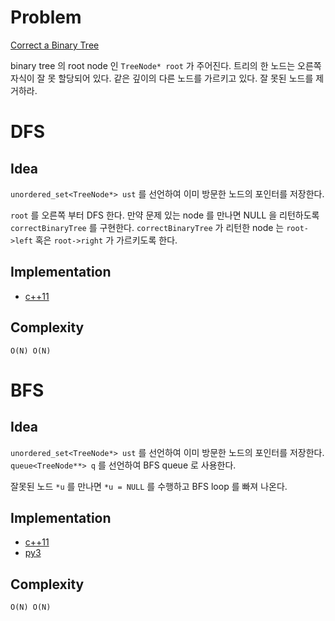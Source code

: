 # Problem

[Correct a Binary Tree](https://leetcode.com/problems/correct-a-binary-tree/)

binary tree 의 root node 인 `TreeNode* root` 가 주어진다. 트리의 한
노드는 오른쪽 자식이 잘 못 할당되어 있다. 같은 깊이의 다른 노드를
가르키고 있다. 잘 못된 노드를 제거하라.

# DFS 

## Idea

`unordered_set<TreeNode*> ust` 를 선언하여 이미 방문한 노드의 포인터를
저장한다.

`root` 를 오른쪽 부터 DFS 한다. 만약 문제 있는 node 를 만나면 NULL 을
리턴하도록 `correctBinaryTree` 를 구현한다. `correctBinaryTree` 가
리턴한 node 는 `root->left` 혹은 `root->right` 가 가르키도록 한다.

## Implementation

* [c++11](a.cpp)

## Complexity

```
O(N) O(N)
```

# BFS

## Idea

`unordered_set<TreeNode*> ust` 를 선언하여 이미 방문한 노드의 포인터를
저장한다. `queue<TreeNode**> q` 를 선언하여 BFS queue 로 사용한다.

잘못된 노드 `*u` 를 만나면 `*u = NULL` 를 수행하고 BFS loop 를 빠져
나온다.

## Implementation

* [c++11](a.cpp)
* [py3](a.py)

## Complexity

```
O(N) O(N)
```
